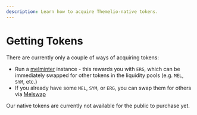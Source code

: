 ```yaml
---
description: Learn how to acquire Themelio-native tokens.
---
```


# Getting Tokens

There are currently only a couple of ways of acquiring tokens:

* Run a [melminter](using-melminter.md) instance - this rewards you with `ERG`, which can be immediately swapped for other tokens in the liquidity pools (e.g. `MEL`, `SYM`, etc.)
* If you already have some `MEL`, `SYM`, or `ERG`, you can swap them for others via [Melswap](../../using-wallets/melswap-guide.md)

Our native tokens are currently not available for the public to purchase yet.
